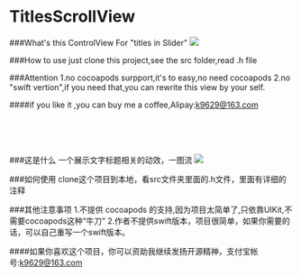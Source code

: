 # TitlesScrollView

###What's this
    ControlView For "titles in Slider"
![](http://recordit.co/hQEuHgiXyK)  

###How to use
    just clone this project,see the src folder,read .h file
    
###Attention
    1.no cocoapods surpport,it's to easy,no need cocoapods
    2.no "swift vertion",if you need that,you can rewrite this view by your self.
    
####if you like it ,you can buy me a coffee,Alipay:k9629@163.com
    
<br> <br> <br> 
    
###这是什么
    一个展示文字标题相关的动效，一图流
![](http://recordit.co/hQEuHgiXyK)  

###如何使用
    clone这个项目到本地，看src文件夹里面的.h文件，里面有详细的注释
    
###其他注意事项
    1.不提供 cocoapods 的支持,因为项目太简单了,只依靠UIKit,不需要cocoapods这种“牛刀”
    2.作者不提供swift版本，项目很简单，如果你需要的话，可以自己重写一个swift版本。
    
    
####如果你喜欢这个项目，你可以资助我继续发扬开源精神，支付宝帐号:k9629@163.com
